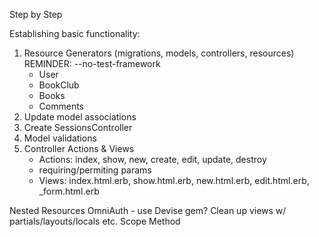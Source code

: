 Step by Step

Establishing basic functionality:

1. Resource Generators (migrations, models, controllers, resources)
   REMINDER: --no-test-framework
   - User
   - BookClub
   - Books
   - Comments
2. Update model associations
3. Create SessionsController
4. Model validations
5. Controller Actions & Views
   - Actions: index, show, new, create, edit, update, destroy
   - requiring/permiting params
   - Views: index.html.erb, show.html.erb, new.html.erb, edit.html.erb, \_form.html.erb

Nested Resources
OmniAuth - use Devise gem?
Clean up views w/ partials/layouts/locals etc.
Scope Method
